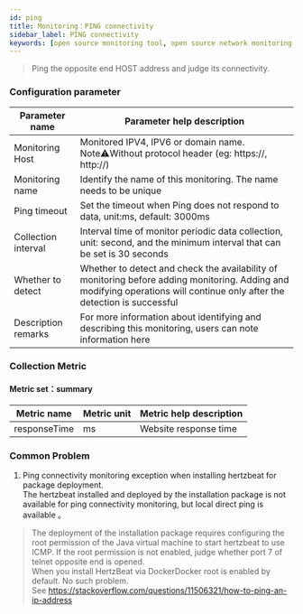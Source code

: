 ```yaml
---
id: ping  
title: Monitoring：PING connectivity       
sidebar_label: PING connectivity       
keywords: [open source monitoring tool, open source network monitoring tool, monitoring ping metrics]
---
```


> Ping the opposite end HOST address and judge its connectivity.    

### Configuration parameter

| Parameter name      | Parameter help description |
| ----------- | ----------- |
| Monitoring Host     | Monitored IPV4, IPV6 or domain name. Note⚠️Without protocol header (eg: https://, http://) |
| Monitoring name     | Identify the name of this monitoring. The name needs to be unique |
| Ping timeout | Set the timeout when Ping does not respond to data, unit:ms, default: 3000ms | 
| Collection interval   | Interval time of monitor periodic data collection, unit: second, and the minimum interval that can be set is 30 seconds |
| Whether to detect    | Whether to detect and check the availability of monitoring before adding monitoring. Adding and modifying operations will continue only after the detection is successful |
| Description remarks    | For more information about identifying and describing this monitoring, users can note information here |

### Collection Metric

#### Metric set：summary

| Metric name      | Metric unit | Metric help description |
| ----------- | ----------- | ----------- |
| responseTime   | ms | Website response time |


### Common Problem

1. Ping connectivity monitoring exception when installing hertzbeat for package deployment.  
   The hertzbeat installed and deployed by the installation package is not available for ping connectivity monitoring, but local direct ping is available 。
> The deployment of the installation package requires configuring the root permission of the Java virtual machine to start hertzbeat to use ICMP. If the root permission is not enabled, judge whether port 7 of telnet opposite end is opened.    
> When you install HertzBeat via DockerDocker root is enabled by default. No such problem.   
> See https://stackoverflow.com/questions/11506321/how-to-ping-an-ip-address  
